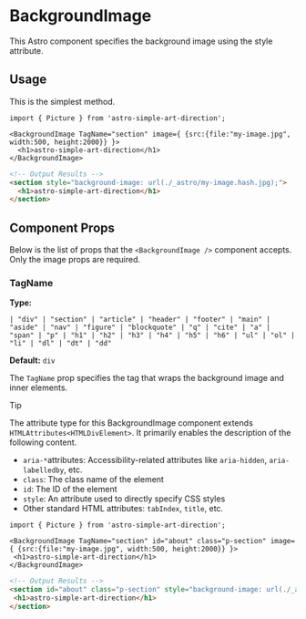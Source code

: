 # **BackgroundImage**

This Astro component specifies the background image using the style attribute.

## **Usage**

This is the simplest method.

```tsx
import { Picture } from 'astro-simple-art-direction';

<BackgroundImage TagName="section" image={ {src:{file:"my-image.jpg", width:500, height:2000}} }>
  <h1>astro-simple-art-direction</h1>
</BackgroundImage>
```

```html
<!-- Output Results -->
<section style="background-image: url(./_astro/my-image.hash.jpg);">
  <h1>astro-simple-art-direction</h1>
</section>
```

## **Component Props**

Below is the list of props that the ```<BackgroundImage />``` component accepts. Only the image props are required.

### **TagName**

**Type:**

```tsx
| "div" | "section" | "article" | "header" | "footer" | "main" | "aside" | "nav" | "figure" | "blockquote" | "q" | "cite" | "a" | "span" | "p" | "h1" | "h2" | "h3" | "h4" | "h5" | "h6" | "ul" | "ol" | "li" | "dl" | "dt" | "dd"
```

**Default:** `div`

The `TagName` prop specifies the tag that wraps the background image and inner elements.

>[!TIP]
>The attribute type for this BackgroundImage component extends `HTMLAttributes<HTMLDivElement>`.
>It primarily enables the description of the following content.
>
>- `aria-*`attributes: Accessibility-related attributes like `aria-hidden`, `aria-labelledby`, etc.
>- `class`: The class name of the element
>- `id`: The ID of the element
>- `style`: An attribute used to directly specify CSS styles
>- Other standard HTML attributes: `tabIndex`, `title`, etc.
>
>```tsx
>import { Picture } from 'astro-simple-art-direction';
>
><BackgroundImage TagName="section" id="about" class="p-section" image={ {src:{file:"my-image.jpg", width:500, height:2000}} }>
>  <h1>astro-simple-art-direction</h1>
></BackgroundImage>
>```
>
>```html
><!-- Output Results -->
><section id="about" class="p-section" style="background-image: url(./_astro/my-image.hash.jpg);">
>  <h1>astro-simple-art-direction</h1>
></section>
>```
